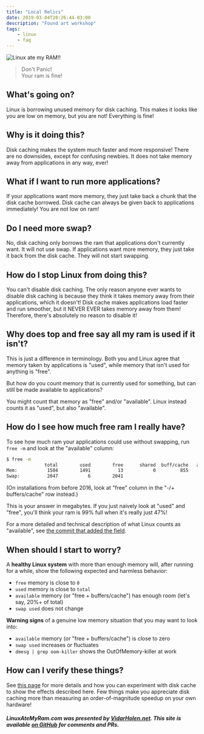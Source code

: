 ```yaml
---
title: "Local Relics"
date: 2019-03-04T20:26:44-03:00
description: "Found art workshop"
tags:
    - linux
    - faq
---
```


![Linux ate my RAM!!](https://www.linuxatemyram.com/atemyram.png)

>Don't Panic!  
>Your ram is fine!

What's going on?
----------------

Linux is borrowing unused memory for disk caching. This makes it looks like you are low on memory, but you are not! Everything is fine!

Why is it doing this?
---------------------

Disk caching makes the system much faster and more responsive! There are no downsides, except for confusing newbies. It does not take memory away from applications in any way, ever!

What if I want to run more applications?
----------------------------------------

If your applications want more memory, they just take back a chunk that the disk cache borrowed. Disk cache can always be given back to applications immediately! You are not low on ram!

Do I need more swap?
--------------------

No, disk caching only borrows the ram that applications don't currently want. It will not use swap. If applications want more memory, they just take it back from the disk cache. They will not start swapping.

How do I stop Linux from doing this?
------------------------------------

You can't disable disk caching. The only reason anyone ever wants to disable disk caching is because they think it takes memory away from their applications, which it doesn't! Disk cache makes applications load faster and run smoother, but it NEVER EVER takes memory away from them! Therefore, there's absolutely no reason to disable it!

Why does top and free say all my ram is used if it isn't?
---------------------------------------------------------

This is just a difference in terminology. Both you and Linux agree that memory taken by applications is "used", while memory that isn't used for anything is "free".

But how do you count memory that is currently used for something, but can still be made available to applications?

You might count that memory as "free" and/or "available". Linux instead counts it as "used", but also "available".

How do I see how much free ram I really have?
---------------------------------------------

To see how much ram your applications could use without swapping, run `free -m` and look at the "available" column:

```bash
$ free -m
              total        used        free      shared  buff/cache   available
Mem:           1504        1491          13           0         855      792
Swap:          2047           6        2041
```

(On installations from before 2016, look at "free" column in the "-/+ buffers/cache" row instead.)

This is your answer in megabytes. If you just naively look at "used" and "free", you'll think your ram is 99% full when it's really just 47%!

For a more detailed and technical description of what Linux counts as "available", see [the commit that added the field](https://git.kernel.org/pub/scm/linux/kernel/git/torvalds/linux.git/commit/?id=34e431b0ae398fc54ea69ff85ec700722c9da773).

When should I start to worry?
-----------------------------

A **healthy Linux system** with more than enough memory will, after running for a while, show the following expected and harmless behavior:

*   `free` memory is close to `0`
*   `used` memory is close to `total`
*   `available` memory (or "free + buffers/cache") has enough room (let's say, 20%+ of total)
*   `swap used` does not change

**Warning signs** of a genuine low memory situation that you may want to look into:

*   `available` memory (or "free + buffers/cache") is close to zero
*   `swap used` increases or fluctuates
*   `dmesg | grep oom-killer` shows the OutOfMemory-killer at work

How can I verify these things?
------------------------------

See [this page](play.html) for more details and how you can experiment with disk cache to show the effects described here. Few things make you appreciate disk caching more than measuring an order-of-magnitude speedup on your own hardware!

##### LinuxAteMyRam.com was presented by [VidarHolen.net](http://www.vidarholen.net). This site is available [on GitHub](https://github.com/koalaman/linuxatemyram.com) for comments and PRs.

